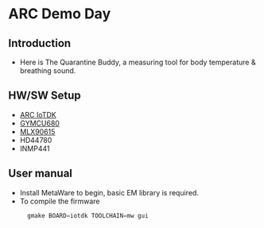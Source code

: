 # ARC Demo Day
## Introduction

* Here is The Quarantine Buddy, a measuring tool for body temperature & breathing sound.

## HW/SW Setup

* [ARC IoTDK](https://embarc.org/embarc_osp/doc/build/html/board/iotdk.html)
* [GYMCU680](https://drive.google.com/open?id=1Q55L0tDwbszPV7ZY3uVGkPOP02z2hccC)
* [MLX90615](https://drive.google.com/open?id=1geWPibnqc0NhDlHxl0I-lTOQClOoQZ-Q)
* HD44780
* INMP441

## User manual

* Install MetaWare to begin, basic EM library is required.
* To compile the firmware
  ```C
  	gmake BOARD=iotdk TOOLCHAIN=mw gui
  ```
